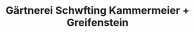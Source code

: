 ---
title: "Gärtnerei Schwfting Kammermeier + Greifenstein"
url: /schwifting/gaertnerei-schwfting-kammermeier-greifenstein/
shop: Gemüse & Obst
---